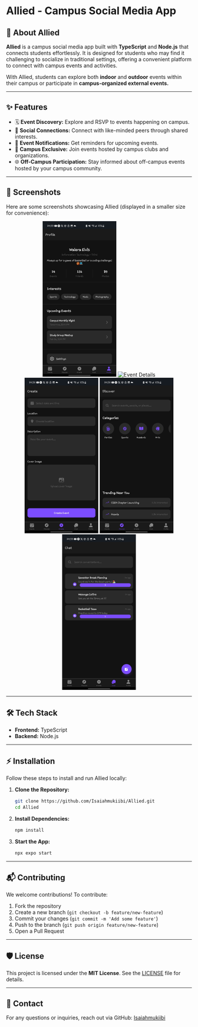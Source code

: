 # Allied - Campus Social Media App

## 📖 About Allied

**Allied** is a campus social media app built with **TypeScript** and **Node.js** that connects students effortlessly. It is designed for students who may find it challenging to socialize in traditional settings, offering a convenient platform to connect with campus events and activities.

With Allied, students can explore both **indoor** and **outdoor** events within their campus or participate in **campus-organized external events.**

---

## ✨ Features

- 🗓 **Event Discovery:** Explore and RSVP to events happening on campus.
- 🤝 **Social Connections:** Connect with like-minded peers through shared interests.
- 🔔 **Event Notifications:** Get reminders for upcoming events.
- 🏫 **Campus Exclusive:** Join events hosted by campus clubs and organizations.
- 🌐 **Off-Campus Participation:** Stay informed about off-campus events hosted by your campus community.

---

## 🚀 Screenshots

Here are some screenshots showcasing Allied (displayed in a smaller size for convenience):

<p align="center">
  <img src="Screenshots/Profile.jpg" alt="Profile Screen" width="200"/>
  <img src="Screenshots/Event.jpg" alt="Event Details" width="200"/>
  <img src="Screenshots/Create.jpg" alt="Create Screen" width="200"/>
  <img src="Screenshots/Discover.jpg" alt="Discover Details" width="200"/>
  <img src="Screenshots/Chat.jpg" alt="Chat Screen" width="200"/>
</p>

---

## 🛠 Tech Stack

- **Frontend:** TypeScript
- **Backend:** Node.js

---

## ⚡ Installation

Follow these steps to install and run Allied locally:

1. **Clone the Repository:**
    ```bash
    git clone https://github.com/Isaiahmukiibi/Allied.git
    cd Allied
    ```
2. **Install Dependencies:**
    ```bash
    npm install
    ```
3. **Start the App:**
    ```bash
    npx expo start
    ```

---

## 📬 Contributing

We welcome contributions! To contribute:

1. Fork the repository
2. Create a new branch (`git checkout -b feature/new-feature`)
3. Commit your changes (`git commit -m 'Add some feature'`)
4. Push to the branch (`git push origin feature/new-feature`)
5. Open a Pull Request

---

## 🛡 License

This project is licensed under the **MIT License**. See the [LICENSE](LICENSE) file for details.

---

## 📧 Contact

For any questions or inquiries, reach out via GitHub: [Isaiahmukiibi](https://github.com/Isaiahmukiibi)
